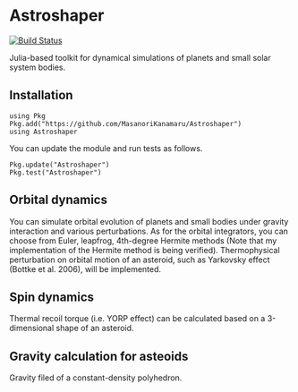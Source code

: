 # Astroshaper

[![Build Status](https://travis-ci.com/MasanoriKanamaru/Astroshaper.svg?branch=main)](https://travis-ci.com/MasanoriKanamaru/Astroshaper)

Julia-based toolkit for dynamical simulations of planets and small solar system bodies.

## Installation

    using Pkg
    Pkg.add("https://github.com/MasanoriKanamaru/Astroshaper")
    using Astroshaper

You can update the module and run tests as follows.

    Pkg.update("Astroshaper")
    Pkg.test("Astroshaper")

## Orbital dynamics
You can simulate orbital evolution of planets and small bodies under gravity interaction and various perturbations.
As for the orbital integrators, you can choose from Euler, leapfrog,  4th-degree Hermite methods (Note that my implementation of the Hermite method is being verified). Thermophysical perturbation on orbital motion of an asteroid, such as Yarkovsky effect (Bottke et al. 2006), will be implemented.


## Spin dynamics
Thermal recoil torque (i.e. YORP effect) can be calculated based on a 3-dimensional shape of an asteroid.

## Gravity calculation for asteoids
Gravity filed of a constant-density polyhedron.
